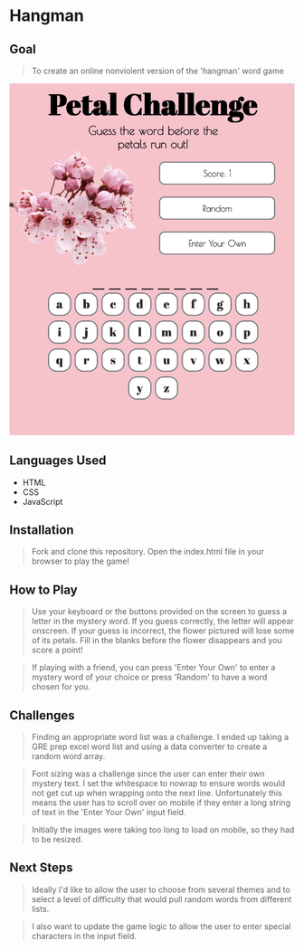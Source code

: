 # Hangman
## Goal

>To create an online nonviolent version of the 'hangman' word game

![Petal Challenge Site](img/gamepic.png)
## Languages Used
* HTML
* CSS
* JavaScript

## Installation

>Fork and clone this repository. Open the index.html file in your browser to play the game!

## How to Play

>Use your keyboard or the buttons provided on the screen to guess a letter in the mystery word. If you guess correctly, the letter will appear onscreen. If your guess is incorrect, the flower pictured will lose some of its petals. Fill in the blanks before the flower disappears and you score a point!

>If playing with a friend, you can press 'Enter Your Own' to enter a mystery word of your choice or press 'Random' to have a word chosen for you.

## Challenges

>Finding an appropriate word list was a challenge. I ended up taking a GRE prep excel word list and using a data converter to create a random word array.

>Font sizing was a challenge since the user can enter their own mystery text. I set the whitespace to nowrap to ensure words would not get cut up when wrapping onto the next line. Unfortunately this means the user has to scroll over on mobile if they enter a long string of text in the 'Enter Your Own' input field.

>Initially the images were taking too long to load on mobile, so they had to be resized.

## Next Steps

>Ideally I'd like to allow the user to choose from several themes and to select a level of difficulty that would pull random words from different lists. 

>I also want to update the game logic to allow the user to enter special characters in the input field.
